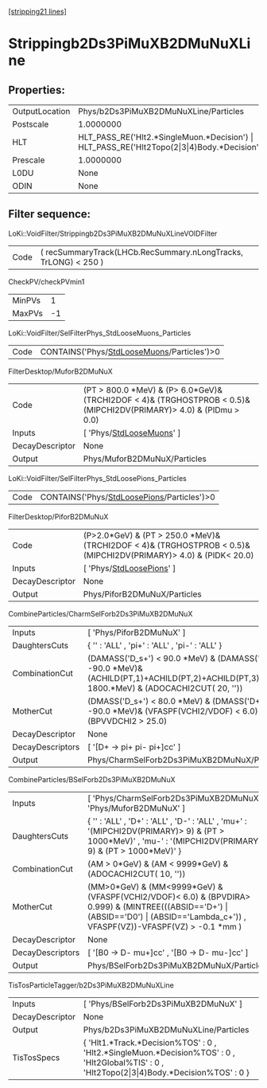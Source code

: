 [[stripping21 lines]](./stripping21-index)

# Strippingb2Ds3PiMuXB2DMuNuXLine

## Properties:

|                |                                                                                                |
|----------------|------------------------------------------------------------------------------------------------|
| OutputLocation | Phys/b2Ds3PiMuXB2DMuNuXLine/Particles                                                          |
| Postscale      | 1.0000000                                                                                      |
| HLT            | HLT_PASS_RE('Hlt2.\*SingleMuon.\*Decision') \| HLT_PASS_RE('Hlt2Topo(2\|3\|4)Body.\*Decision') |
| Prescale       | 1.0000000                                                                                      |
| L0DU           | None                                                                                           |
| ODIN           | None                                                                                           |

## Filter sequence:

LoKi::VoidFilter/Strippingb2Ds3PiMuXB2DMuNuXLineVOIDFilter

|      |                                                                 |
|------|-----------------------------------------------------------------|
| Code | ( recSummaryTrack(LHCb.RecSummary.nLongTracks, TrLONG) \< 250 ) |

CheckPV/checkPVmin1

|        |     |
|--------|-----|
| MinPVs | 1   |
| MaxPVs | -1  |

LoKi::VoidFilter/SelFilterPhys_StdLooseMuons_Particles

|      |                                                                                            |
|------|--------------------------------------------------------------------------------------------|
| Code | CONTAINS('Phys/[StdLooseMuons](./stripping21-commonparticles-stdloosemuons)/Particles')\>0 |

FilterDesktop/MuforB2DMuNuX

|                 |                                                                                                                           |
|-----------------|---------------------------------------------------------------------------------------------------------------------------|
| Code            | (PT \> 800.0 \*MeV) & (P\> 6.0\*GeV)& (TRCHI2DOF \< 4)& (TRGHOSTPROB \< 0.5)& (MIPCHI2DV(PRIMARY)\> 4.0) & (PIDmu \> 0.0) |
| Inputs          | [ 'Phys/[StdLooseMuons](./stripping21-commonparticles-stdloosemuons)' ]                                                 |
| DecayDescriptor | None                                                                                                                      |
| Output          | Phys/MuforB2DMuNuX/Particles                                                                                              |

LoKi::VoidFilter/SelFilterPhys_StdLoosePions_Particles

|      |                                                                                            |
|------|--------------------------------------------------------------------------------------------|
| Code | CONTAINS('Phys/[StdLoosePions](./stripping21-commonparticles-stdloosepions)/Particles')\>0 |

FilterDesktop/PiforB2DMuNuX

|                 |                                                                                                                         |
|-----------------|-------------------------------------------------------------------------------------------------------------------------|
| Code            | (P\>2.0\*GeV) & (PT \> 250.0 \*MeV)& (TRCHI2DOF \< 4)& (TRGHOSTPROB \< 0.5)& (MIPCHI2DV(PRIMARY)\> 4.0) & (PIDK\< 20.0) |
| Inputs          | [ 'Phys/[StdLoosePions](./stripping21-commonparticles-stdloosepions)' ]                                               |
| DecayDescriptor | None                                                                                                                    |
| Output          | Phys/PiforB2DMuNuX/Particles                                                                                            |

CombineParticles/CharmSelForb2Ds3PiMuXB2DMuNuX

|                  |                                                                                                                                                 |
|------------------|-------------------------------------------------------------------------------------------------------------------------------------------------|
| Inputs           | [ 'Phys/PiforB2DMuNuX' ]                                                                                                                      |
| DaughtersCuts    | { '' : 'ALL' , 'pi+' : 'ALL' , 'pi-' : 'ALL' }                                                                                                  |
| CombinationCut   | (DAMASS('D_s+') \< 90.0 \*MeV) & (DAMASS('D+')\> -90.0 \*MeV)& (ACHILD(PT,1)+ACHILD(PT,2)+ACHILD(PT,3) \> 1800.\*MeV) & (ADOCACHI2CUT( 20, '')) |
| MotherCut        | (DMASS('D_s+') \< 80.0 \*MeV) & (DMASS('D+')\> -90.0 \*MeV)& (VFASPF(VCHI2/VDOF) \< 6.0) & (BPVVDCHI2 \> 25.0)                                  |
| DecayDescriptor  | None                                                                                                                                            |
| DecayDescriptors | [ '[D+ -\> pi+ pi- pi+]cc' ]                                                                                                                |
| Output           | Phys/CharmSelForb2Ds3PiMuXB2DMuNuX/Particles                                                                                                    |

CombineParticles/BSelForb2Ds3PiMuXB2DMuNuX

|                  |                                                                                                                                                                                             |
|------------------|---------------------------------------------------------------------------------------------------------------------------------------------------------------------------------------------|
| Inputs           | [ 'Phys/CharmSelForb2Ds3PiMuXB2DMuNuX' , 'Phys/MuforB2DMuNuX' ]                                                                                                                           |
| DaughtersCuts    | { '' : 'ALL' , 'D+' : 'ALL' , 'D-' : 'ALL' , 'mu+' : '(MIPCHI2DV(PRIMARY)\> 9) & (PT \> 1000\*MeV)' , 'mu-' : '(MIPCHI2DV(PRIMARY)\> 9) & (PT \> 1000\*MeV)' }                              |
| CombinationCut   | (AM \> 0\*GeV) & (AM \< 9999\*GeV) & (ADOCACHI2CUT( 10, ''))                                                                                                                                |
| MotherCut        | (MM\>0\*GeV) & (MM\<9999\*GeV) & (VFASPF(VCHI2/VDOF)\< 6.0) & (BPVDIRA\> 0.999) & (MINTREE(((ABSID=='D+') \| (ABSID=='D0') \| (ABSID=='Lambda_c+')) , VFASPF(VZ))-VFASPF(VZ) \> -0.1 \*mm ) |
| DecayDescriptor  | None                                                                                                                                                                                        |
| DecayDescriptors | [ '[B0 -\> D- mu+]cc' , '[B0 -\> D- mu-]cc' ]                                                                                                                                         |
| Output           | Phys/BSelForb2Ds3PiMuXB2DMuNuX/Particles                                                                                                                                                    |

TisTosParticleTagger/b2Ds3PiMuXB2DMuNuXLine

|                 |                                                                                                                                                    |
|-----------------|----------------------------------------------------------------------------------------------------------------------------------------------------|
| Inputs          | [ 'Phys/BSelForb2Ds3PiMuXB2DMuNuX' ]                                                                                                             |
| DecayDescriptor | None                                                                                                                                               |
| Output          | Phys/b2Ds3PiMuXB2DMuNuXLine/Particles                                                                                                              |
| TisTosSpecs     | { 'Hlt1.\*Track.\*Decision%TOS' : 0 , 'Hlt2.\*SingleMuon.\*Decision%TOS' : 0 , 'Hlt2Global%TIS' : 0 , 'Hlt2Topo(2\|3\|4)Body.\*Decision%TOS' : 0 } |
